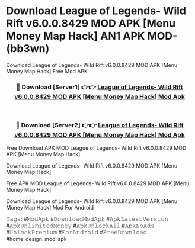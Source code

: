 # Download League of Legends- Wild Rift v6.0.0.8429 MOD APK [Menu Money Map Hack] AN1 APK MOD- (bb3wn)
Download League of Legends- Wild Rift v6.0.0.8429 MOD APK [Menu Money Map Hack] Free Mod APK

<div align="center">
<h3>🔴 Download [Server1] 👉👉 <a href="https://apk-comot.site?title=League_of_Legends-_Wild_Rift_v6.0.0.8429_MOD_APK_[Menu_Money_Map_Hack]">League of Legends- Wild Rift v6.0.0.8429 MOD APK [Menu Money Map Hack] Mod Apk</a></h3><br>

<h3>🔴 Download [Server2] 👉👉 <a href="https://apk-comot.site?title=League_of_Legends-_Wild_Rift_v6.0.0.8429_MOD_APK_[Menu_Money_Map_Hack]">League of Legends- Wild Rift v6.0.0.8429 MOD APK [Menu Money Map Hack] Mod Apk</a></h3>
</div>


Free Download APK MOD League of Legends- Wild Rift v6.0.0.8429 MOD APK [Menu Money Map Hack]

Download League of Legends- Wild Rift v6.0.0.8429 MOD APK [Menu Money Map Hack] 

Free APK MOD League of Legends- Wild Rift v6.0.0.8429 MOD APK [Menu Money Map Hack] 

Download League of Legends- Wild Rift v6.0.0.8429 MOD APK [Menu Money Map Hack] Mod For Android

𝚃𝚊𝚐𝚜: #𝙼𝚘𝚍𝙰𝚙𝚔 #𝙳𝚘𝚠𝚗𝚕𝚘𝚊𝚍𝙼𝚘𝚍𝙰𝚙𝚔 #𝙰𝚙𝚔𝙻𝚊𝚝𝚎𝚜𝚝𝚅𝚎𝚛𝚜𝚒𝚘𝚗 #𝙰𝚙𝚔𝚄𝚗𝚕𝚒𝚖𝚒𝚝𝚎𝚍𝙼𝚘𝚗𝚎𝚢 #𝙰𝚙𝚔𝚄𝚗𝚕𝚘𝚌𝚔𝙰𝚕𝚕 #𝙰𝚙𝚔𝙽𝚘𝙰𝚍𝚜 #𝚄𝚗𝚕𝚘𝚌𝚔𝙿𝚛𝚎𝚖𝚒𝚞𝚖 #𝙵𝚘𝚛𝙰𝚗𝚍𝚛𝚘𝚒𝚍 #𝙵𝚛𝚎𝚎𝙳𝚘𝚠𝚗𝚕𝚘𝚊𝚍 #home_design_mod_apk